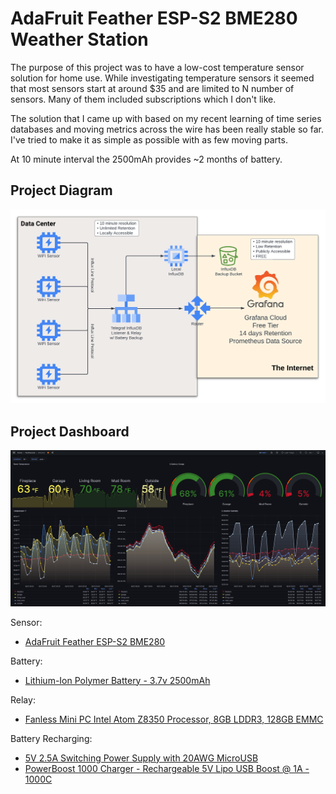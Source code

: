 # AdaFruit Feather ESP-S2 BME280 Weather Station

The purpose of this project was to have a low-cost temperature sensor
solution for home use.  While investigating temperature sensors it seemed that
most sensors start at around $35 and are limited to N number of sensors.  Many
of them included subscriptions which I don't like.

The solution that I came up with based on my recent learning of time series
databases and moving metrics across the wire has been really stable so far.
I've tried to make it as simple as possible with as few moving parts.

At 10 minute interval the 2500mAh provides ~2 months of battery.

## Project Diagram
![sensor project diagram](_images/sensors-project-diagram.png)

## Project Dashboard
![grafana 7 day dashboard](_images/dashboard-7-days.png)

Sensor:
* [AdaFruit Feather ESP-S2 BME280](https://www.adafruit.com/product/5303)

Battery: 
* [Lithium-Ion Polymer Battery - 3.7v 2500mAh](https://www.adafruit.com/product/328)

Relay:
* [Fanless Mini PC Intel Atom Z8350 Processor, 8GB LDDR3, 128GB EMMC](https://www.amazon.com/gp/product/B0BCFBJ212)

Battery Recharging:
* [5V 2.5A Switching Power Supply with 20AWG MicroUSB](https://www.adafruit.com/product/1995)
* [PowerBoost 1000 Charger - Rechargeable 5V Lipo USB Boost @ 1A - 1000C](https://www.adafruit.com/product/2465)